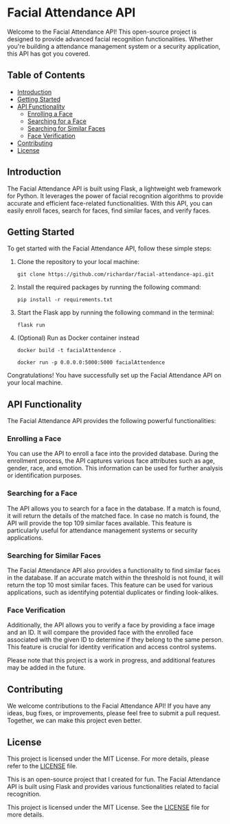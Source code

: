 
# Facial Attendance API

Welcome to the Facial Attendance API! This open-source project is designed to provide advanced facial recognition functionalities. Whether you're building a attendance management system or a security application, this API has got you covered.

## Table of Contents
- [Introduction](#introduction)
- [Getting Started](#getting-started)
- [API Functionality](#api-functionality)
    - [Enrolling a Face](#enrolling-a-face)
    - [Searching for a Face](#searching-for-a-face)
    - [Searching for Similar Faces](#searching-for-similar-faces)
    - [Face Verification](#face-verification)
- [Contributing](#contributing)
- [License](#license)

## Introduction

The Facial Attendance API is built using Flask, a lightweight web framework for Python. It leverages the power of facial recognition algorithms to provide accurate and efficient face-related functionalities. With this API, you can easily enroll faces, search for faces, find similar faces, and verify faces.

## Getting Started

To get started with the Facial Attendance API, follow these simple steps:

1. Clone the repository to your local machine:
     ```
     git clone https://github.com/richardar/facial-attendance-api.git
     ```

2. Install the required packages by running the following command:
     ```
     pip install -r requirements.txt
     ```

3. Start the Flask app by running the following command in the terminal:
     ```
     flask run
     ```
4. (Optional) Run  as Docker container instead
    ```
    docker build -t facialAttendence .
    ```
    
    ```
    docker run -p 0.0.0.0:5000:5000 facialAttendence
 
Congratulations! You have successfully set up the Facial Attendance API on your local machine.

## API Functionality

The Facial Attendance API provides the following powerful functionalities:

### Enrolling a Face

You can use the API to enroll a face into the provided database. During the enrollment process, the API captures various face attributes such as age, gender, race, and emotion. This information can be used for further analysis or identification purposes.

### Searching for a Face

The API allows you to search for a face in the database. If a match is found, it will return the details of the matched face. In case no match is found, the API will provide the top 109 similar faces available. This feature is particularly useful for attendance management systems or security applications.

### Searching for Similar Faces

The Facial Attendance API also provides a functionality to find similar faces in the database. If an accurate match within the threshold is not found, it will return the top 10 most similar faces. This feature can be used for various applications, such as identifying potential duplicates or finding look-alikes.

### Face Verification

Additionally, the API allows you to verify a face by providing a face image and an ID. It will compare the provided face with the enrolled face associated with the given ID to determine if they belong to the same person. This feature is crucial for identity verification and access control systems.

Please note that this project is a work in progress, and additional features may be added in the future.

## Contributing

We welcome contributions to the Facial Attendance API! If you have any ideas, bug fixes, or improvements, please feel free to submit a pull request. Together, we can make this project even better.

## License

This project is licensed under the MIT License. For more details, please refer to the [LICENSE](LICENSE) file.


This is an open-source project that I created for fun. The Facial Attendance API is built using Flask and provides various functionalities related to facial recognition.


This project is licensed under the MIT License. See the [LICENSE](LICENSE) file for more details.
